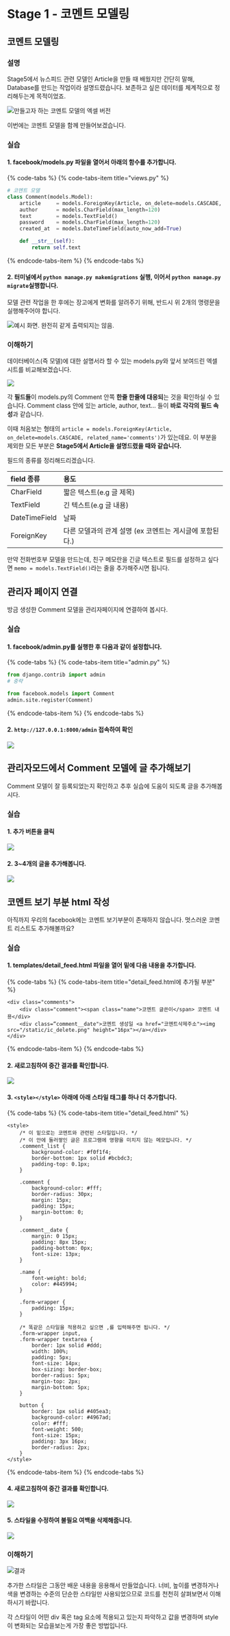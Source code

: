 # Stage 1 - 코멘트 모델링

## 코멘트 모델링

### 설명

Stage5에서 뉴스피드 관련 모델인 Article을 만들 때 배웠지만 간단히 말해, Database를 만드는 작업이라 설명드렸습니다. 보존하고 싶은 데이터를 체계적으로 정리해두는게 목적이었죠.

![&#xB9CC;&#xB4E4;&#xACE0;&#xC790; &#xD558;&#xB294; &#xCF54;&#xBA58;&#xD2B8; &#xBAA8;&#xB378;&#xC758; &#xC5D1;&#xC140; &#xBC84;&#xC804;](../.gitbook/assets/image%20%28180%29.png)

이번에는 코멘트 모델을 함께 만들어보겠습니다.

### 실습

#### 1. facebook/models.py 파일을 열어서 아래의 함수를 추가합니다.

{% code-tabs %}
{% code-tabs-item title="views.py" %}
```python
# 코멘트 모델
class Comment(models.Model):
    article     = models.ForeignKey(Article, on_delete=models.CASCADE, related_name='comments')
    author      = models.CharField(max_length=120)
    text        = models.TextField()
    password    = models.CharField(max_length=120)
    created_at  = models.DateTimeField(auto_now_add=True)

    def __str__(self):
        return self.text
```
{% endcode-tabs-item %}
{% endcode-tabs %}

#### 2.  터미널에서 `python manage.py makemigrations` 실행, 이어서 `python manage.py migrate`실행합니다.

모델 관련 작업을 한 후에는 장고에게 변화를 알려주기 위해, 반드시 위 2개의 명령문을 실행해주어야 합니다.

![&#xC608;&#xC2DC; &#xD654;&#xBA74;. &#xC644;&#xC804;&#xD788; &#xAC19;&#xAC8C; &#xCD9C;&#xB825;&#xB418;&#xC9C0;&#xB294; &#xC54A;&#xC74C;.](../.gitbook/assets/image%20%2861%29.png)

### 이해하기

데이터베이스\(즉 모델\)에 대한 설명서라 할 수 있는 models.py와 앞서 보여드린 엑셀시트를 비교해보겠습니다.

![](../.gitbook/assets/image%20%28186%29.png)

각 **필드들**이 models.py의 Comment 안쪽 **한줄 한줄에 대응되**는 것을 확인하실 수 있습니다. Comment class 안에 있는 article, author, text... 들이 **바로 각각의 필드 속성**과 같습니다.

이때 처음보는 형태의 `article = models.ForeignKey(Article, on_delete=models.CASCADE, related_name='comments')`가 있는데요. 이 부분을 제외한 모든 부분은 **Stage5에서 Article을 설명드렸을 때와 같습니다.**

필드의 종류를 정리해드리겠습니다.

| **field** **종류** | **용도** |
| :--- | :--- |
| CharField | 짧은 텍스트\(e.g 글 제목\) |
| TextField | 긴 텍스트\(e.g 글 내용\) |
| DateTimeField | 날짜 |
| ForeignKey | 다른 모델과의 관계 설명  \(ex 코멘트는 게시글에 포함된다.\) |

만약 전화번호부 모델을 만드는데, 친구 메모란을 긴글 텍스트로 필드를 설정하고 싶다면 `memo = models.TextField()`라는 줄을 추가해주시면 됩니다.

## 관리자 페이지 연결

방금 생성한 Comment 모델을 관리자페이지에 연결하여 봅시다.

### 실습

#### 1. facebook/admin.py를 실행한 후 다음과 같이 설정합니다.

{% code-tabs %}
{% code-tabs-item title="admin.py" %}
```python
from django.contrib import admin
# 중략

from facebook.models import Comment
admin.site.register(Comment)
```
{% endcode-tabs-item %}
{% endcode-tabs %}

####  2. `http://127.0.0.1:8000/admin` 접속하여 확인

![](../.gitbook/assets/image%20%28152%29.png)

## 관리자모드에서 Comment 모델에 글 추가해보기

Comment 모델이 잘 등록되었는지 확인하고 추후 실습에 도움이 되도록 글을 추가해봅시다.

### 실습

#### 1. 추가 버튼을 클릭

![](../.gitbook/assets/image%20%28203%29.png)

#### 2. 3~4개의 글을 추가해봅니다.

![](../.gitbook/assets/image%20%28283%29.png)

## 코멘트 보기 부분 html 작성

아직까지 우리의 facebook에는 코멘트 보기부분이 존재하지 않습니다. 멋스러운 코멘트 리스트도 추가해볼까요?

### 실습

#### 1. templates/detail\_feed.html 파일을 열어  밑에 다음 내용을 추가합니다.

{% code-tabs %}
{% code-tabs-item title="detail\_feed.html에 추가될 부분" %}
```markup
<div class="comments">
    <div class="comment"><span class="name">코멘트 글쓴이</span> 코멘트 내용</div>
    <div class=“comment__date">코멘트 생성일 <a href="코멘트삭제주소"><img src="/static/ic_delete.png" height="16px"></a></div>
</div>
```
{% endcode-tabs-item %}
{% endcode-tabs %}

####  2. 새로고침하여 중간 결과를 확인합니다.

![](../.gitbook/assets/image%20%2858%29.png)

#### 3. `<style></style>` 아래에 아래 스타일 태그를 하나 더 추가합니다.

{% code-tabs %}
{% code-tabs-item title="detail\_feed.html" %}
```markup
<style>
    /* 이 밑으로는 코멘트와 관련된 스타일입니다. */
    /* 이 안에 둘러쌓인 글은 프로그램에 영향을 미치지 않는 메모입니다. */
    .comment_list {
        background-color: #f0f1f4;
        border-bottom: 1px solid #bcbdc3;
        padding-top: 0.1px;
    }

    .comment {
        background-color: #fff;
        border-radius: 30px;
        margin: 15px;
        padding: 15px;
        margin-bottom: 0;
    }

    .comment__date {
        margin: 0 15px;
        padding: 8px 15px;
        padding-bottom: 0px;
        font-size: 13px;
    }

    .name {
        font-weight: bold;
        color: #445994;
    }

    .form-wrapper {
        padding: 15px;
    }

    /* 똑같은 스타일을 적용하고 싶으면 ,를 입력해주면 됩니다. */
    .form-wrapper input,
    .form-wrapper textarea {
        border: 1px solid #ddd;
        width: 100%;
        padding: 5px;
        font-size: 14px;
        box-sizing: border-box;
        border-radius: 5px;
        margin-top: 2px;
        margin-bottom: 5px;
    }

    button {
        border: 1px solid #405ea3;
        background-color: #4967ad;
        color: #fff;
        font-weight: 500;
        font-size: 15px;
        padding: 3px 16px;
        border-radius: 2px;
    }
</style>
```
{% endcode-tabs-item %}
{% endcode-tabs %}

####  4. 새로고침하여 중간 결과를 확인합니다.

![](../.gitbook/assets/image%20%2887%29.png)

#### 5. 스타일을 수정하여 불필요 여백을 삭제해줍니다.

![](../.gitbook/assets/image%20%28159%29.png)

### 이해하기

![&#xACB0;&#xACFC;](../.gitbook/assets/image%20%28233%29.png)

추가한 스타일은 그동안 배운 내용을 응용해서 만들었습니다. 너비, 높이를 변경하거나 색을 변경하는 수준의 단순한 스타일만 사용되었으므로 코드를 천천히 살펴보면서 이해하시기 바랍니다.

각 스타일이 어떤 div 혹은 tag 요소에 적용되고 있는지 파악하고 값을 변경하며 style이 변화되는 모습을보는게 가장 좋은 방법입니다.

